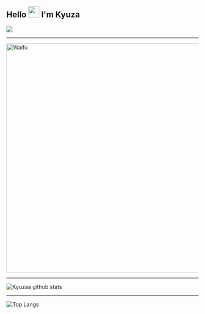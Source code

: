 ## Hello <img src="https://github.com/TheDudeThatCode/TheDudeThatCode/blob/master/Assets/Hi.gif" width="29px"> I'm Kyuza
<img align="center" height="auto" src="https://github.com/kyuzaa/kyuzaa/blob/main/img/osEBUEE.jpg"/>

___

<img alt="Waifu" width="600" src="https://github.com/kyuzaa/kyuzaa/blob/main/img/chizuruu.gif"/>

___

![Kyuzaa github stats](https://github-readme-stats.vercel.app/api?username=kyuzaa&show_icons=true&theme=dark&show_owner=true)
___

![Top Langs](https://github-readme-stats.vercel.app/api/top-langs/?username=kyuzaa&theme=dark&hide=css,html)